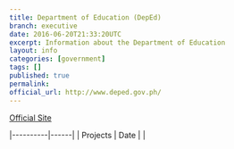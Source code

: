 ```yaml
---
title: Department of Education (DepEd)
branch: executive
date: 2016-06-20T21:33:20UTC
excerpt: Information about the Department of Education
layout: info
categories: [government]
tags: []
published: true
permalink: 
official_url: http://www.deped.gov.ph/
---
```


[Official Site](page.official_url)

|----------|------|
| Projects | Date |
|